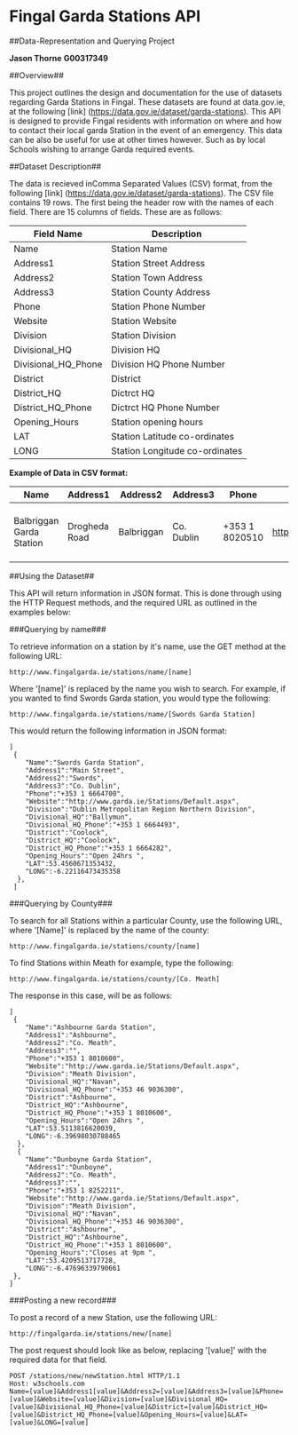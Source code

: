# Fingal Garda Stations API


##Data-Representation and Querying Project


**Jason Thorne**
**G00317349**


##Overview##

This project outlines the design and documentation for the use of datasets regarding Garda Stations in Fingal.
These datasets are found at data.gov.ie, at the following [link] (https://data.gov.ie/dataset/garda-stations).
This API is designed to provide Fingal residents with information on where and how to contact their local garda Station in the event of an emergency. This data can be also be useful for use at other times however. Such as by local Schools wishing to arrange Garda required events.  


##Dataset Description##

The data is recieved inComma Separated Values (CSV) format, from the following [link] (https://data.gov.ie/dataset/garda-stations).
The CSV file contains 19 rows. The first being the header row with the names of each field.
There are 15 columns of fields. These are as follows: 


Field Name | Description 
-----------|------------
Name|Station Name
Address1|Station Street Address
Address2|Station Town Address
Address3|Station County Address
Phone|Station Phone Number
Website|Station Website
Division|Station Division
Divisional_HQ|Division HQ
Divisional_HQ_Phone|Division HQ Phone Number
District|District
District_HQ|Dictrct HQ
District_HQ_Phone|Dictrct HQ Phone Number
Opening_Hours|Station opening hours
LAT|Station Latitude co-ordinates
LONG|Station Longitude co-ordinates


**Example of Data in CSV format:**


Name|Address1|Address2|Address3|Phone|Website|Division|Divisional_HQ|Divisional_HQ_Phone|District|District_HQ|District_HQ_Phone|Opening_Hours|LAT|LONG
-----------|------------|------------|------------|------------|------------|------------|------------|------------|------------|------------|------------|------------|------------|------------
Balbriggan Garda Station|Drogheda Road|Balbriggan|Co. Dublin|+353 1 8020510|http://www.garda.ie/Stations/Default.aspx|Dublin Metropolitan Region Northern Division|Ballymun|+353 1 6664493|Balbriggan|Balbriggan|+353 1 8020510|Open 24hrs |53.61437815|-6.191052919



##Using the Dataset##


This API will return information in JSON format. This is done through using the HTTP Request methods, and the required URL as outlined in the examples below:


###Querying by name###


To retrieve information on a station by it's name, use the GET method at the following URL:

```
http://www.fingalgarda.ie/stations/name/[name]
```

Where '[name]' is replaced by the name you wish to search. For example, if you wanted to find Swords Garda station, you would type the following: 

```
http://www.fingalgarda.ie/stations/name/[Swords Garda Station]
```

This would return the following information in JSON format:

```
]
 {
    "Name":"Swords Garda Station",
    "Address1":"Main Street",
    "Address2":"Swords",
    "Address3":"Co. Dublin",
    "Phone":"+353 1 6664700",
    "Website":"http://www.garda.ie/Stations/Default.aspx",
    "Division":"Dublin Metropolitan Region Northern Division",
    "Divisional_HQ":"Ballymun",
    "Divisional_HQ_Phone":"+353 1 6664493",
    "District":"Coolock",
    "District_HQ":"Coolock",
    "District_HQ_Phone":"+353 1 6664282",
    "Opening_Hours":"Open 24hrs ",
    "LAT":53.4560671353432,
    "LONG":-6.22116473435358
  },
 ]
```


###Querying by County###

To search for all Stations within a particular County, use the following URL, where '[Name]' is replaced by the name of the county:

```
http://www.fingalgarda.ie/stations/county/[name]
```

To find Stations within Meath for example, type the following: 

```
http://www.fingalgarda.ie/stations/county/[Co. Meath]
```

The response in this case, will be as follows:

```
]
 {
    "Name":"Ashbourne Garda Station",
    "Address1":"Ashbourne",
    "Address2":"Co. Meath",
    "Address3":"",
    "Phone":"+353 1 8010600",
    "Website":"http://www.garda.ie/Stations/Default.aspx",
    "Division":"Meath Division",
    "Divisional_HQ":"Navan",
    "Divisional_HQ_Phone":"+353 46 9036300",
    "District":"Ashbourne",
    "District_HQ":"Ashbourne",
    "District_HQ_Phone":"+353 1 8010600",
    "Opening_Hours":"Open 24hrs ",
    "LAT":53.5113816620039,
    "LONG":-6.39698030788465
  },
  {
    "Name":"Dunboyne Garda Station",
    "Address1":"Dunboyne",
    "Address2":"Co. Meath",
    "Address3":"",
    "Phone":"+353 1 8252211",
    "Website":"http://www.garda.ie/Stations/Default.aspx",
    "Division":"Meath Division",
    "Divisional_HQ":"Navan",
    "Divisional_HQ_Phone":"+353 46 9036300",
    "District":"Ashbourne",
    "District_HQ":"Ashbourne",
    "District_HQ_Phone":"+353 1 8010600",
    "Opening_Hours":"Closes at 9pm ",
    "LAT":53.4209513717728,
    "LONG":-6.47696339790661
 },
]
```




###Posting a new record###

To post a record of a new Station, use the following URL:

```
http://fingalgarda.ie/stations/new/[name]
```

The post request should look like as below, replacing '[value]' with the required data for that field.

```
POST /stations/new/newStation.html HTTP/1.1
Host: w3schools.com
Name=[value]&Address1[value]&Address2=[value]&Address3=[value]&Phone=[value]&Website=[value]&Division=[value]&Divisional_HQ=[value]&Divisional_HQ_Phone=[value]&District=[value]&District_HQ=[value]&District_HQ_Phone=[value]&Opening_Hours=[value]&LAT=[value]&LONG=[value]
```
